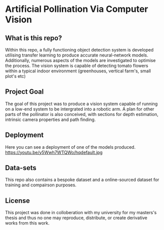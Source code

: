 # Artificial Pollination Via Computer Vision
## What is this repo?
Within this repo, a fully functioning object detection system is developed utilising transfer learning to produce accurate
neural-network models. Additionally, numerous aspects of the models are investigated to optimise
the process. The vision system is capable of detecting tomato flowers within a typical indoor environment (greenhouses, vertical farm's, small plot's etc)

## Project Goal
The goal of this project was to produce a vision system capable of running on a low-end system to be intergrated into a robotic arm. A plan for other parts of the pollinator is also conceived, with sections for depth estimation, intrinsic camera properties and path finding.

## Deployment
Here you can see a deployment of one of the models produced.
https://youtu.be/y5Wwh7WTQWo/hqdefault.jpg

## Data-sets
This repo also contains a bespoke dataset and a online-sourced dataset for training and compairson purposes. 

## License 
This project was done in colloberation with my university for my masters's thesis and thus no one may reproduce, distribute, or create derivative works from this work.
